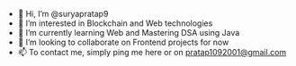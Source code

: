- 👋 Hi, I’m @suryapratap9
- 👀 I’m interested in Blockchain and Web technologies
- 🌱 I’m currently learning Web and Mastering DSA using Java
- 💞️ I’m looking to collaborate on Frontend projects for now
- 📫 To contact me, simply ping me here or on pratap1092001@gmail.com

<!---
suryapratap9/suryapratap9 is a ✨ special ✨ repository because its `README.md` (this file) appears on your GitHub profile.
You can click the Preview link to take a look at your changes.
--->
